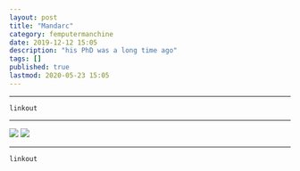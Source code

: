 ```yaml
---
layout: post
title: "Mandarc"
category: femputermanchine
date: 2019-12-12 15:05
description: "his PhD was a long time ago"
tags: []
published: true
lastmod: 2020-05-23 15:05
---
```


*****

`linkout`

*****

<img src="{{ site.url }}/assets/img/ca36.jpg" />

<img src="{{ site.url }}/assets/img/ca37.jpg" />


*****
`linkout`
